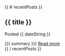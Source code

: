 {{ # recentPosts }}
<div class="post-summary">
    <h2>{{ title }}</h2>
    <p class="post-date">Posted {{ dateString }}</p>
    {{{ summary }}}
    <a href="{{ link }}">Read more</a>
</div>
{{ / recentPosts }}
